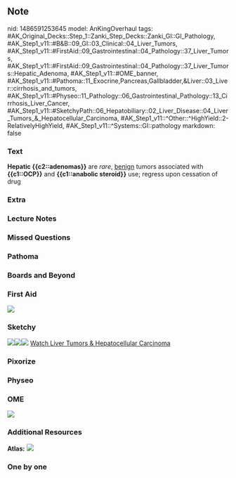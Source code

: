 ## Note
nid: 1486591253645
model: AnKingOverhaul
tags: #AK_Original_Decks::Step_1::Zanki_Step_Decks::Zanki_GI::GI_Pathology, #AK_Step1_v11::#B&B::09_GI::03_Clinical::04_Liver_Tumors, #AK_Step1_v11::#FirstAid::09_Gastrointestinal::04_Pathology::37_Liver_Tumors, #AK_Step1_v11::#FirstAid::09_Gastrointestinal::04_Pathology::37_Liver_Tumors::Hepatic_Adenoma, #AK_Step1_v11::#OME_banner, #AK_Step1_v11::#Pathoma::11_Exocrine,Pancreas,Gallbladder,&Liver::03_Liver::cirrhosis_and_tumors, #AK_Step1_v11::#Physeo::11_Pathology::06_Gastrointestinal_Pathology::13_Cirrhosis_Liver_Cancer, #AK_Step1_v11::#SketchyPath::06_Hepatobiliary::02_Liver_Disease::04_Liver_Tumors_&_Hepatocellular_Carcinoma, #AK_Step1_v11::^Other::^HighYield::2-RelativelyHighYield, #AK_Step1_v11::^Systems::GI::pathology
markdown: false

### Text
<div>
  <b>Hepatic {{c2::adenomas}}</b> are <i>rare</i>, <u>benign</u>
  tumors associated with <b>{{c1::OCP}}</b> and <b>{{c1::anabolic
  steroid}}</b> use; regress upon cessation of drug
</div>

### Extra


### Lecture Notes


### Missed Questions


### Pathoma


### Boards and Beyond


### First Aid
<img src="tmpRbaUn1.png">

### Sketchy
<img src=
"Screen%20Shot%202020-02-01%20at%2011.47.17%20AM.JPG"><img src=
"Screen%20Shot%202020-02-01%20at%2011.47.25%20AM.JPG"><img src=
"Zoverall%20picture%20(64)_1566160514431.JPG"> <a href=
"https://dashboard.sketchy.com/study/medical/courses/medical-pathophysiology/units/medical-pediatrics-hepatobiliary/videos/medical-pathophysiology-hepatobiliary-liver-disease-liver-tumors-and-hepatocellular-carcinoma?utm_source=anki&utm_medium=partnership&utm_campaign=february_update&utm_content=medical">
Watch Liver Tumors & Hepatocellular Carcinoma</a>

### Pixorize


### Physeo


### OME
<div class="ome-widget">
  <a href="https://onlinemeded.org?ref=anki"><img src=
  "_OME_AnkiFlashcards_General_4.png"></a>
</div>

### Additional Resources
<b>Atlas:</b> <img src="tmp1tiEg5.png">

### One by one

